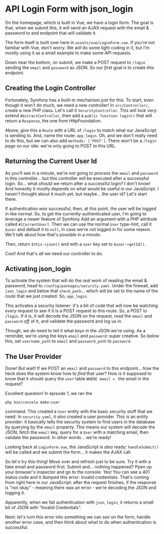 # API Login Form with json_login

On the homepage, which is built in Vue, we have a login form. The goal is that,
when we submit this, it will send an AJAX request with the email & password to and
endpoint that will validate it.

The form itself is built over here in `assets/vue/LoginForm.vue`. If you're not
familiar with Vue, don't worry. We *will* do some light coding in it, but I'm mostly
using it as a small example to make some API requests.

Down near the bottom, on submit, we make a POST request to `/login` sending the
`email` and `password` as JSON. So our *first* goal is to create *this* endpoint.

## Creating the Login Controller

Fortunately, Symfony has a built-in mechanism *just* for this. To start, even though
it won't do much, we need a new controller! In `src/Controller/`, create a new PHP
class. Let's call it `SecurityController`. This will look very: extend `AbstractController`,
then add a `public function login()` that will return a `Response`, the one from
HttpFoundation.

Above, give this a `Route` with a URL of `/login` to match what our JavaScript is
sending to. And, name the route: `app_login`. Oh, and we don't really need to do
this, but we can also add `methods: ['POST']`. There won't be a `/login` *page*
on our site: we're only going to POST to this URL.

## Returning the Current User Id

As you'll see in a minute, we're not going to *process* the `email` and `password`
in this controller... but this controller *will* be executed after a successful login.
So... what *should* we return after a successful login? I don't know! And honestly
it mostly depends on what would be useful in our JavaScript. I haven't thought about
it much yet, but maybe... the user id? Let's start there.

If authentication *was* successful, then, at this point, the user will be logged
in like normal. So, to get the currently-authenticated user, I'm going to leverage
a newer feature of Symfony Add an argument with a PHP attribute called `#[CurrentUser]`.
Then we can use the normal `User` type-hint, call it `$user` and default it to `null`,
in case we're not logged in for some reason. We'll talk about how that's possible
in a minute.

Then, return `$this->json()` and with a `user` key set to `$user->getId()`.

Cool! And that's *all* we need our controller to do.

## Activating json_login

To activate the system that will do the *real* work of reading the email & password,
head to `/config/packages/security.yaml`. Under the firewall, add `json_login` and
below that `check_path`... which will be set to the name of the *route* that we just
created. So, `app_login`.

This activates a security listener: it's a bit of code that will now be watching
*every* request to see if it is a POST request to this route. So, a POST to `/login`.
If it *is*, it will decode the JSON on the request, read the `email` and `password`
*off* of it, and validate the password and log us in.

Though, we *do* need to tell it what *keys* in the JSON we're using. As a reminder,
we're using the keys `email` and `password`: super creative. So below this, set
`username_path` to `email` and `password_path` to `password`.

## The User Provider

Done! But wait! If we POST an `email` and `password` to this endpoint... how the
heck does the system know how to *find* that user? How is it supposed to know that
it should query the `user` table `WHERE email = ` the email in the request?

Excellent question! In episode 1, we ran the

```terminal
php bin/console make:user
```

command. This created a `User` entity with the basic security stuff that we need.
In `security.yaml`, it *also* created a user provider. This is an entity provider:
it basically tells the security system to find users in the database by querying
by the `email` property. This means our system will decode the JSON, fetch the
`email` key, query for a `User` with a matching email, then validate the password.
In other words... we're ready!

Looking back at `LoginForm.vue`, the JavaScript is *also* ready: `handleSubmit()`
will be called and we submit the form... it makes the AJAX call.

So let's try this thing! Move over and refresh just to be sure. Try it with a fake
email and password first. Submit and... nothing happened? Ppen up your browser's
inspector and go to the console. Yes! You can see a 401 status code and it dumped
this error: invalid credentials. That's coming from right here in our JavaScript:
after the request finishes, if the response is "not okay" - meaning there was an
error - we're decoding the JSON and logging it.

Apparently, when we fail authentication with `json_login`, it returns a small
bit of JSON with "Invalid Credentials".

Next: let's turn this error into something we can *see* on the form, handle *another*
error case, and then think about what to do when authentication is successful.
